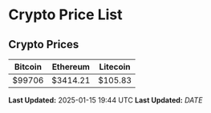 # Crypto Price List

## Crypto Prices
| Bitcoin | Ethereum | Litecoin |
| ------- | -------- | -------- |
| $99706 | $3414.21 | $105.83 |
**Last Updated:** 2025-01-15 19:44 UTC
**Last Updated:** $DATE$
